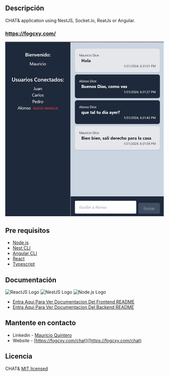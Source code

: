 
## Descripción

CHAT& application using NestJS, Socket.io, ReatJs or Angular.
### https://fogcxy.com/
![Chat Movil](/Front-React/3.jpg)
## Pre requisitos

- [Node.js](https://nodejs.org/en/)
- [Nest CLI](https://docs.nestjs.com/cli/overview)
- [Angular CLI](https://cli.angular.io/)
- [React](https://reactjs.org/)
- [Typescript](https://www.typescriptlang.org/)


## Documentación
<img src="https://upload.wikimedia.org/wikipedia/commons/a/a7/React-icon.svg" width="50" height="50" alt="ReactJS Logo"/>
<img src="https://nestjs.com/img/logo-small.svg" width="50" height="50" alt="NestJS Logo"/>
<img src="https://nodejs.org/static/images/logos/nodejs-new-pantone-black.svg" width="50" height="50" alt="Node.js Logo"/>


- [Entra Aqui Para Ver Documentacion Del Frontend README](Front-React/README.md)
- [Entra Aqui Para Ver Documentacion Del Backend README](Back/README.md)
  
## Mantente en contacto

- Linkedin - [Mauricio Quintero](https://www.linkedin.com/in/alzheimeer)
- Website - [https://fogcxy.com/chat]([https://fogcxy.com/chat)


## Licencia

CHAT& [MIT licensed](LICENSE)